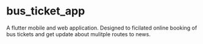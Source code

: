 # bus_ticket_app

A flutter mobile and web application. Designed to ficilated online booking of bus tickets and get update about mulitple routes to news. 
